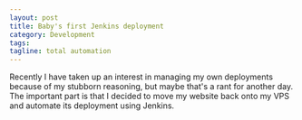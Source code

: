 ```yaml
---
layout: post
title: Baby's first Jenkins deployment
category: Development
tags:
tagline: total automation
---
```


Recently I have taken up an interest in managing my own deployments because of my
stubborn reasoning, but maybe that's a rant for another day. The important part
is that I decided to move my website back onto my VPS and automate its deployment
using Jenkins.
